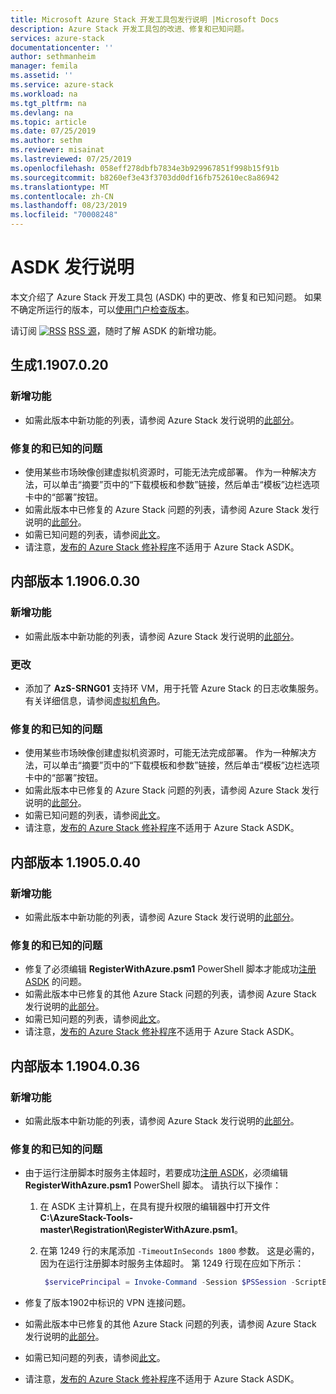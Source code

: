 ```yaml
---
title: Microsoft Azure Stack 开发工具包发行说明 |Microsoft Docs
description: Azure Stack 开发工具包的改进、修复和已知问题。
services: azure-stack
documentationcenter: ''
author: sethmanheim
manager: femila
ms.assetid: ''
ms.service: azure-stack
ms.workload: na
ms.tgt_pltfrm: na
ms.devlang: na
ms.topic: article
ms.date: 07/25/2019
ms.author: sethm
ms.reviewer: misainat
ms.lastreviewed: 07/25/2019
ms.openlocfilehash: 058eff278dbfb7834e3b929967851f998b15f91b
ms.sourcegitcommit: b8260ef3e43f3703dd0df16fb752610ec8a86942
ms.translationtype: MT
ms.contentlocale: zh-CN
ms.lasthandoff: 08/23/2019
ms.locfileid: "70008248"
---
```

# <a name="asdk-release-notes"></a>ASDK 发行说明

本文介绍了 Azure Stack 开发工具包 (ASDK) 中的更改、修复和已知问题。 如果不确定所运行的版本，可以[使用门户检查版本](../operator/azure-stack-updates.md)。

请订阅 [![RSS](./media/asdk-release-notes/feed-icon-14x14.png)](https://docs.microsoft.com/api/search/rss?search=Azure+Stack+Development+Kit+release+notes&locale=en-us#) [RSS 源](https://docs.microsoft.com/api/search/rss?search=Azure+Stack+Development+Kit+release+notes&locale=en-us#)，随时了解 ASDK 的新增功能。

## <a name="build-11907020"></a>生成1.1907.0.20

### <a name="new-features"></a>新增功能

- 如需此版本中新功能的列表，请参阅 Azure Stack 发行说明的[此部分](../operator/azure-stack-release-notes-1907.md#whats-in-this-update)。

<!-- ### Changes -->

### <a name="fixed-and-known-issues"></a>修复的和已知的问题

- 使用某些市场映像创建虚拟机资源时，可能无法完成部署。 作为一种解决方法，可以单击“摘要”页中的“下载模板和参数”链接，然后单击“模板”边栏选项卡中的“部署”按钮。
- 如需此版本中已修复的 Azure Stack 问题的列表，请参阅 Azure Stack 发行说明的[此部分](../operator/azure-stack-release-notes-1907.md#fixes)。
- 如需已知问题的列表，请参阅[此文](../operator/azure-stack-release-notes-known-issues-1907.md)。
- 请注意，[发布的 Azure Stack 修补程序](../operator/azure-stack-release-notes-1907.md#hotfixes)不适用于 Azure Stack ASDK。

## <a name="build-11906030"></a>内部版本 1.1906.0.30

### <a name="new-features"></a>新增功能

- 如需此版本中新功能的列表，请参阅 Azure Stack 发行说明的[此部分](../operator/azure-stack-release-notes-1906.md#whats-in-this-update)。

### <a name="changes"></a>更改

- 添加了 **AzS-SRNG01** 支持环 VM，用于托管 Azure Stack 的日志收集服务。 有关详细信息，请参阅[虚拟机角色](asdk-architecture.md)。

### <a name="fixed-and-known-issues"></a>修复的和已知的问题

- 使用某些市场映像创建虚拟机资源时，可能无法完成部署。 作为一种解决方法，可以单击“摘要”页中的“下载模板和参数”链接，然后单击“模板”边栏选项卡中的“部署”按钮。
- 如需此版本中已修复的 Azure Stack 问题的列表，请参阅 Azure Stack 发行说明的[此部分](../operator/azure-stack-release-notes-1906.md#fixes)。
- 如需已知问题的列表，请参阅[此文](../operator/azure-stack-release-notes-known-issues-1906.md)。
- 请注意，[发布的 Azure Stack 修补程序](../operator/azure-stack-release-notes-1906.md#hotfixes)不适用于 Azure Stack ASDK。

## <a name="build-11905040"></a>内部版本 1.1905.0.40

<!-- ### Changes -->

### <a name="new-features"></a>新增功能

- 如需此版本中新功能的列表，请参阅 Azure Stack 发行说明的[此部分](../operator/azure-stack-release-notes-1905.md#whats-in-this-update)。

### <a name="fixed-and-known-issues"></a>修复的和已知的问题

- 修复了必须编辑 **RegisterWithAzure.psm1** PowerShell 脚本才能成功[注册 ASDK](asdk-register.md) 的问题。
- 如需此版本中已修复的其他 Azure Stack 问题的列表，请参阅 Azure Stack 发行说明的[此部分](../operator/azure-stack-release-notes-1905.md#fixes)。
- 如需已知问题的列表，请参阅[此文](../operator/azure-stack-release-notes-known-issues-1905.md)。
- 请注意，[发布的 Azure Stack 修补程序](../operator/azure-stack-release-notes-1905.md#hotfixes)不适用于 Azure Stack ASDK。

## <a name="build-11904036"></a>内部版本 1.1904.0.36

<!-- ### Changes -->

### <a name="new-features"></a>新增功能

- 如需此版本中新功能的列表，请参阅 Azure Stack 发行说明的[此部分](../operator/azure-stack-release-notes-1904.md#whats-in-this-update)。

### <a name="fixed-and-known-issues"></a>修复的和已知的问题

- 由于运行注册脚本时服务主体超时，若要成功[注册 ASDK](asdk-register.md)，必须编辑 **RegisterWithAzure.psm1** PowerShell 脚本。 请执行以下操作：

  1. 在 ASDK 主计算机上，在具有提升权限的编辑器中打开文件 **C:\AzureStack-Tools-master\Registration\RegisterWithAzure.psm1**。
  2. 在第 1249 行的末尾添加 `-TimeoutInSeconds 1800` 参数。 这是必需的，因为在运行注册脚本时服务主体超时。 第 1249 行现在应如下所示：

     ```powershell
      $servicePrincipal = Invoke-Command -Session $PSSession -ScriptBlock { New-AzureBridgeServicePrincipal -RefreshToken $using:RefreshToken -AzureEnvironment $using:AzureEnvironmentName -TenantId $using:TenantId -TimeoutInSeconds 1800 }
      ```

- 修复了版本1902中标识的 VPN 连接问题。

- 如需此版本中已修复的其他 Azure Stack 问题的列表，请参阅 Azure Stack 发行说明的[此部分](../operator/azure-stack-release-notes-1904.md#fixes)。
- 如需已知问题的列表，请参阅[此文](../operator/azure-stack-release-notes-known-issues-1904.md)。
- 请注意，[发布的 Azure Stack 修补程序](../operator/azure-stack-release-notes-1904.md#hotfixes)不适用于 Azure Stack ASDK。

